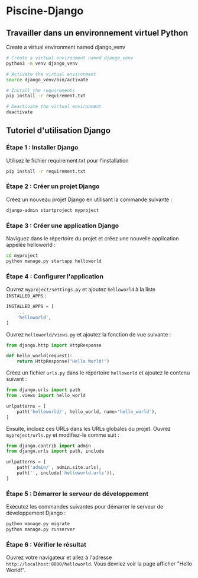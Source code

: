 # Piscine-Django

## Travailler dans un environnement virtuel Python

Create a virtual environment named django_venv

```bash
# Create a virtual environment named django_venv
python3 -m venv django_venv

# Activate the virtual environment
source django_venv/bin/activate

# Install the requirements
pip install -r requirement.txt

# Deactivate the virtual environment
deactivate
```

## Tutoriel d'utilisation Django

### Étape 1 : Installer Django

Utilisez le fichier requirement.txt pour l'installation

```bash
pip install -r requirement.txt
```

### Étape 2 : Créer un projet Django

Créez un nouveau projet Django en utilisant la commande suivante :

```bash
django-admin startproject myproject
```

### Étape 3 : Créer une application Django

Naviguez dans le répertoire du projet et créez une nouvelle application appelée helloworld :

```bash
cd myproject
python manage.py startapp helloworld
```

### Étape 4 : Configurer l'application

Ouvrez `myproject/settings.py` et ajoutez `helloworld` à la liste `INSTALLED_APPS` :

```python
INSTALLED_APPS = [
    ...
    'helloworld',
]
```

Ouvrez `helloworld/views.py` et ajoutez la fonction de vue suivante :

```python
from django.http import HttpResponse

def hello_world(request):
    return HttpResponse("Hello World!")
```

Créez un fichier `urls.py` dans le répertoire `helloworld` et ajoutez le contenu suivant :

```python
from django.urls import path
from .views import hello_world

urlpatterns = [
    path('helloworld/', hello_world, name='hello_world'),
]
```

Ensuite, incluez ces URLs dans les URLs globales du projet. Ouvrez `myproject/urls.py` et modifiez-le comme suit :

```python
from django.contrib import admin
from django.urls import path, include

urlpatterns = [
    path('admin/', admin.site.urls),
    path('', include('helloworld.urls')),
]
```

### Étape 5 : Démarrer le serveur de développement

Exécutez les commandes suivantes pour démarrer le serveur de développement Django :

```bash
python manage.py migrate
python manage.py runserver
```

### Étape 6 : Vérifier le résultat

Ouvrez votre navigateur et allez à l'adresse `http://localhost:8000/helloworld`. Vous devriez voir la page afficher "Hello World!".